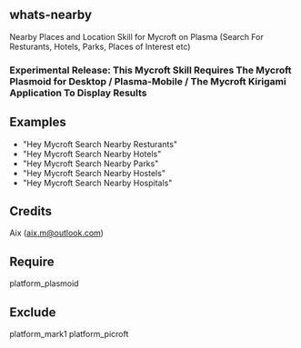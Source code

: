 ## whats-nearby
Nearby Places and Location Skill for Mycroft on Plasma (Search For Resturants, Hotels, Parks, Places of Interest etc)

### Experimental Release: This Mycroft Skill Requires The Mycroft Plasmoid for Desktop / Plasma-Mobile / The Mycroft Kirigami Application To Display Results

## Examples 
* "Hey Mycroft Search Nearby Resturants"
* "Hey Mycroft Search Nearby Hotels"
* "Hey Mycroft Search Nearby Parks"
* "Hey Mycroft Search Nearby Hostels"
* "Hey Mycroft Search Nearby Hospitals"

## Credits 
Aix (aix.m@outlook.com)

## Require 
platform_plasmoid 

## Exclude 
platform_mark1 platform_picroft
